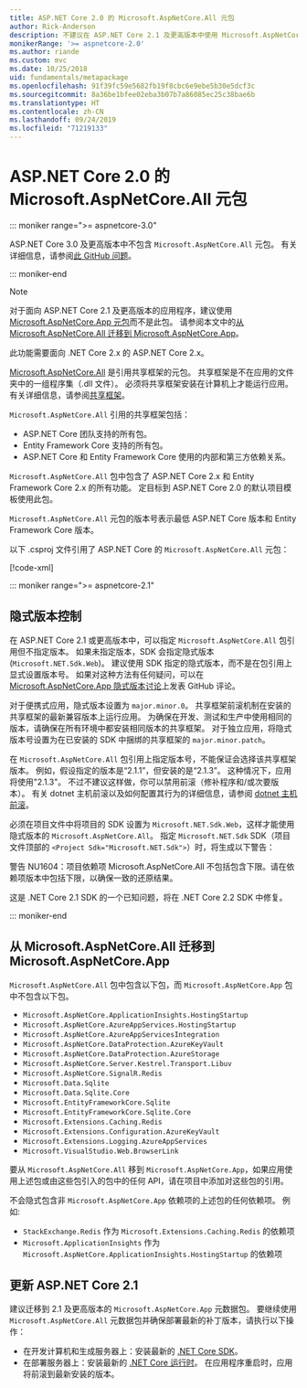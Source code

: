 ```yaml
---
title: ASP.NET Core 2.0 的 Microsoft.AspNetCore.All 元包
author: Rick-Anderson
description: 不建议在 ASP.NET Core 2.1 及更高版本中使用 Microsoft.AspNetCore.All 元数据包。
monikerRange: '>= aspnetcore-2.0'
ms.author: riande
ms.custom: mvc
ms.date: 10/25/2018
uid: fundamentals/metapackage
ms.openlocfilehash: 91f39fc59e5682fb19f8cbc6e9ebe5b30e5dcf3c
ms.sourcegitcommit: 8a36be1bfee02eba3b07b7a86085ec25c38bae6b
ms.translationtype: HT
ms.contentlocale: zh-CN
ms.lasthandoff: 09/24/2019
ms.locfileid: "71219133"
---
```

# <a name="microsoftaspnetcoreall-metapackage-for-aspnet-core-20"></a>ASP.NET Core 2.0 的 Microsoft.AspNetCore.All 元包

::: moniker range=">= aspnetcore-3.0"

ASP.NET Core 3.0 及更高版本中不包含 `Microsoft.AspNetCore.All` 元包。 有关详细信息，请参阅[此 GitHub 问题](https://github.com/aspnet/Announcements/issues/314)。

::: moniker-end

> [!NOTE]
> 对于面向 ASP.NET Core 2.1 及更高版本的应用程序，建议使用 [Microsoft.AspNetCore.App 元包](xref:fundamentals/metapackage-app)而不是此包。 请参阅本文中的[从 Microsoft.AspNetCore.All 迁移到 Microsoft.AspNetCore.App](#migrate)。

此功能需要面向 .NET Core 2.x 的 ASP.NET Core 2.x。

[Microsoft.AspNetCore.All](https://www.nuget.org/packages/Microsoft.AspNetCore.All) 是引用共享框架的元包。 共享框架是不在应用的文件夹中的一组程序集（.dll 文件）。 必须将共享框架安装在计算机上才能运行应用。 有关详细信息，请参阅[共享框架](https://natemcmaster.com/blog/2018/08/29/netcore-primitives-2/)。

`Microsoft.AspNetCore.All` 引用的共享框架包括：

* ASP.NET Core 团队支持的所有包。
* Entity Framework Core 支持的所有包。
* ASP.NET Core 和 Entity Framework Core 使用的内部和第三方依赖关系。

`Microsoft.AspNetCore.All` 包中包含了 ASP.NET Core 2.x 和 Entity Framework Core 2.x 的所有功能。 定目标到 ASP.NET Core 2.0 的默认项目模板使用此包。

`Microsoft.AspNetCore.All` 元包的版本号表示最低 ASP.NET Core 版本和 Entity Framework Core 版本。

以下 .csproj 文件引用了 ASP.NET Core 的 `Microsoft.AspNetCore.All` 元包：

[!code-xml[](metapackage/samples/Metapackage.All.Example.csproj?highlight=8)]

::: moniker range=">= aspnetcore-2.1"

## <a name="implicit-versioning"></a>隐式版本控制

在 ASP.NET Core 2.1 或更高版本中，可以指定 `Microsoft.AspNetCore.All` 包引用但不指定版本。 如果未指定版本，SDK 会指定隐式版本 (`Microsoft.NET.Sdk.Web`)。 建议使用 SDK 指定的隐式版本，而不是在包引用上显式设置版本号。 如果对这种方法有任何疑问，可以在 [Microsoft.AspNetCore.App 隐式版本讨论](https://github.com/aspnet/AspNetCore.Docs/issues/6430)上发表 GitHub 评论。

对于便携式应用，隐式版本设置为 `major.minor.0`。 共享框架前滚机制在安装的共享框架的最新兼容版本上运行应用。 为确保在开发、测试和生产中使用相同的版本，请确保在所有环境中都安装相同版本的共享框架。 对于独立应用，将隐式版本号设置为在已安装的 SDK 中捆绑的共享框架的 `major.minor.patch`。

在 `Microsoft.AspNetCore.All` 包引用上指定版本号，不能保证会选择该共享框架版本。 例如，假设指定的版本是“2.1.1”，但安装的是“2.1.3”。 这种情况下，应用将使用"2.1.3"。 不过不建议这样做，你可以禁用前滚（修补程序和/或次要版本）。 有关 dotnet 主机前滚以及如何配置其行为的详细信息，请参阅 [dotnet 主机前滚](https://github.com/dotnet/core-setup/blob/master/Documentation/design-docs/roll-forward-on-no-candidate-fx.md)。

必须在项目文件中将项目的 SDK 设置为 `Microsoft.NET.Sdk.Web`，这样才能使用隐式版本的 `Microsoft.AspNetCore.All`。 指定 `Microsoft.NET.Sdk` SDK（项目文件顶部的 `<Project Sdk="Microsoft.NET.Sdk">`）时，将生成以下警告：

警告 NU1604：项目依赖项 Microsoft.AspNetCore.All 不包括包含下限。请在依赖项版本中包括下限，以确保一致的还原结果。

这是 .NET Core 2.1 SDK 的一个已知问题，将在 .NET Core 2.2 SDK 中修复。

::: moniker-end

<a name="migrate"></a>

## <a name="migrating-from-microsoftaspnetcoreall-to-microsoftaspnetcoreapp"></a>从 Microsoft.AspNetCore.All 迁移到 Microsoft.AspNetCore.App

`Microsoft.AspNetCore.All` 包中包含以下包，而 `Microsoft.AspNetCore.App` 包中不包含以下包。

* `Microsoft.AspNetCore.ApplicationInsights.HostingStartup`
* `Microsoft.AspNetCore.AzureAppServices.HostingStartup`
* `Microsoft.AspNetCore.AzureAppServicesIntegration`
* `Microsoft.AspNetCore.DataProtection.AzureKeyVault`
* `Microsoft.AspNetCore.DataProtection.AzureStorage`
* `Microsoft.AspNetCore.Server.Kestrel.Transport.Libuv`
* `Microsoft.AspNetCore.SignalR.Redis`
* `Microsoft.Data.Sqlite`
* `Microsoft.Data.Sqlite.Core`
* `Microsoft.EntityFrameworkCore.Sqlite`
* `Microsoft.EntityFrameworkCore.Sqlite.Core`
* `Microsoft.Extensions.Caching.Redis`
* `Microsoft.Extensions.Configuration.AzureKeyVault`
* `Microsoft.Extensions.Logging.AzureAppServices`
* `Microsoft.VisualStudio.Web.BrowserLink`

要从 `Microsoft.AspNetCore.All` 移到 `Microsoft.AspNetCore.App`，如果应用使用上述包或由这些包引入的包中的任何 API，请在项目中添加对这些包的引用。

不会隐式包含非 `Microsoft.AspNetCore.App` 依赖项的上述包的任何依赖项。 例如:

* `StackExchange.Redis` 作为 `Microsoft.Extensions.Caching.Redis` 的依赖项
* `Microsoft.ApplicationInsights` 作为 `Microsoft.AspNetCore.ApplicationInsights.HostingStartup` 的依赖项

## <a name="update-aspnet-core-21"></a>更新 ASP.NET Core 2.1

建议迁移到 2.1 及更高版本的 `Microsoft.AspNetCore.App` 元数据包。 要继续使用 `Microsoft.AspNetCore.All` 元数据包并确保部署最新的补丁版本，请执行以下操作：

* 在开发计算机和生成服务器上：安装最新的 [.NET Core SDK](https://www.microsoft.com/net/download)。
* 在部署服务器上：安装最新的 [.NET Core 运行时](https://www.microsoft.com/net/download)。
 在应用程序重启时，应用将前滚到最新安装的版本。
